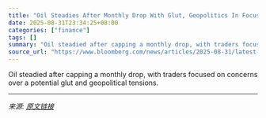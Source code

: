 ```yaml
---
title: "Oil Steadies After Monthly Drop With Glut, Geopolitics In Focus"
date: 2025-08-31T23:34:25+08:00
categories: ["finance"]
tags: []
summary: "Oil steadied after capping a monthly drop, with traders focused on concerns over a potential glut and geopolitical tensions."
source_url: "https://www.bloomberg.com/news/articles/2025-08-31/latest-oil-market-news-and-analysis-for-sept-1"
---
```


Oil steadied after capping a monthly drop, with traders focused on concerns over a potential glut and geopolitical tensions.

---

*来源: [原文链接](https://www.bloomberg.com/news/articles/2025-08-31/latest-oil-market-news-and-analysis-for-sept-1)*
